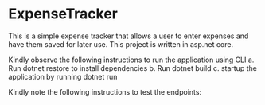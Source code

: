 # ExpenseTracker
This is a simple expense tracker that allows a user to enter expenses and have them saved for later use. This project is written in asp.net core.


Kindly observe the following instructions to run the application using CLI
a. Run dotnet restore to install dependencies
b. Run dotnet build
c. startup the application by running dotnet run

Kindly note the following instructions to test the endpoints:
